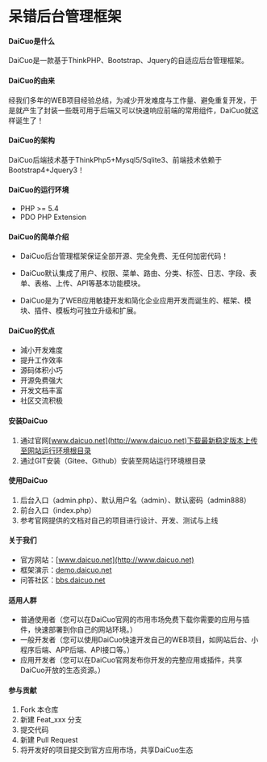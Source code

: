 # 呆错后台管理框架

#### DaiCuo是什么

DaiCuo是一款基于ThinkPHP、Bootstrap、Jquery的自适应后台管理框架。

#### DaiCuo的由来

经我们多年的WEB项目经验总结，为减少开发难度与工作量、避免重复开发，于是就产生了封装一些既可用于后端又可以快速响应前端的常用组件，DaiCuo就这样诞生了！

#### DaiCuo的架构

DaiCuo后端技术基于ThinkPhp5+Mysql5/Sqlite3、前端技术依赖于Bootstrap4+Jquery3！

#### DaiCuo的运行环境

- PHP >= 5.4
- PDO PHP Extension

#### DaiCuo的简单介绍

- DaiCuo后台管理框架保证全部开源、完全免费、无任何加密代码！

- DaiCuo默认集成了用户、权限、菜单、路由、分类、标签、日志、字段、表单、表格、上传、API等基本功能模块。

- DaiCuo是为了WEB应用敏捷开发和简化企业应用开发而诞生的、框架、模块、插件、模板均可独立升级和扩展。

#### DaiCuo的优点

- 減小开发难度
- 提升工作效率
- 源码体积小巧
- 开源免费强大
- 开发文档丰富
- 社区交流积极

#### 安装DaiCuo

1. 通过官网[www.daicuo.net](http://www.daicuo.net)下载最新稳定版本上传至网站运行环境根目录
2. 通过GIT安装（Gitee、Github）安装至网站运行环境根目录

#### 使用DaiCuo

1. 后台入口（admin.php）、默认用户名（admin）、默认密码（admin888）
2. 前台入口（index.php）
3. 参考官网提供的文档对自己的项目进行设计、开发、测试与上线


#### 关于我们

- 官方网站：[www.daicuo.net](http://www.daicuo.net)
- 框架演示：[demo.daicuo.net](http://demo.daicuo.net)
- 问答社区：[bbs.daicuo.net](http://bbs.daicuo.co)

#### 适用人群

- 普通使用者（您可以在DaiCuo官网的市用市场免费下载你需要的应用与插件，快速部署到你自己的网站环境。）
- 一般开发者（您可以使用DaiCuo快速开发自己的WEB项目，如网站后台、小程序后端、APP后端、API接口等。）
- 应用开发者（您可以在DaiCuo官网发布你开发的完整应用或插件，共享DaiCuo开放的生态资源。）

#### 参与贡献

1. Fork 本仓库
2. 新建 Feat_xxx 分支
3. 提交代码
4. 新建 Pull Request
5. 将开发好的项目提交到官方应用市场，共享DaiCuo生态